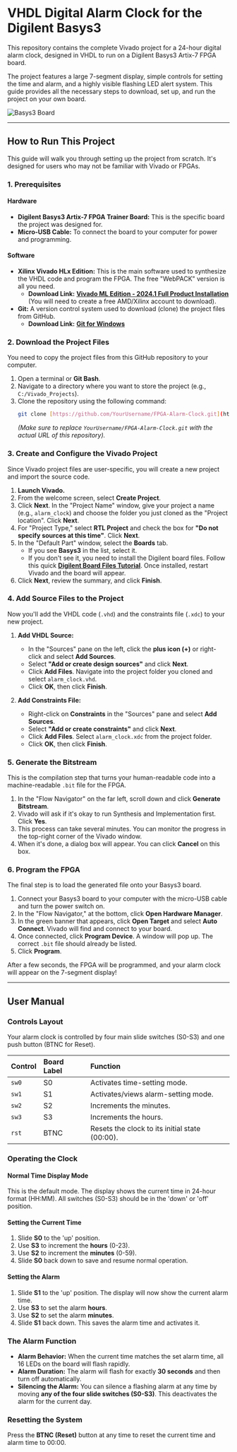 # VHDL Digital Alarm Clock for the Digilent Basys3

This repository contains the complete Vivado project for a 24-hour digital alarm clock, designed in VHDL to run on a Digilent Basys3 Artix-7 FPGA board.

The project features a large 7-segment display, simple controls for setting the time and alarm, and a highly visible flashing LED alert system. This guide provides all the necessary steps to download, set up, and run the project on your own board.

![Basys3 Board](https://digilent.com/reference/_media/basys3:basys3_board.png)

---
## How to Run This Project

This guide will walk you through setting up the project from scratch. It's designed for users who may not be familiar with Vivado or FPGAs.

### **1. Prerequisites**

#### Hardware
* **Digilent Basys3 Artix-7 FPGA Trainer Board:** This is the specific board the project was designed for.
* **Micro-USB Cable:** To connect the board to your computer for power and programming.

#### Software
* **Xilinx Vivado HLx Edition:** This is the main software used to synthesize the VHDL code and program the FPGA. The free "WebPACK" version is all you need.
    * **Download Link:** [**Vivado ML Edition - 2024.1 Full Product Installation**](https://www.xilinx.com/support/download.html) (You will need to create a free AMD/Xilinx account to download).
* **Git:** A version control system used to download (clone) the project files from GitHub.
    * **Download Link:** [**Git for Windows**](https://git-scm.com/downloads)

### **2. Download the Project Files**

You need to copy the project files from this GitHub repository to your computer.

1.  Open a terminal or **Git Bash**.
2.  Navigate to a directory where you want to store the project (e.g., `C:/Vivado_Projects`).
3.  Clone the repository using the following command:
    ```bash
    git clone [https://github.com/YourUsername/FPGA-Alarm-Clock.git](https://github.com/YourUsername/FPGA-Alarm-Clock.git)
    ```
    *(Make sure to replace `YourUsername/FPGA-Alarm-Clock.git` with the actual URL of this repository).*

### **3. Create and Configure the Vivado Project**

Since Vivado project files are user-specific, you will create a new project and import the source code.

1.  **Launch Vivado.**
2.  From the welcome screen, select **Create Project**.
3.  Click **Next**. In the "Project Name" window, give your project a name (e.g., `alarm_clock`) and choose the folder you just cloned as the "Project location". Click **Next**.
4.  For "Project Type," select **RTL Project** and check the box for **"Do not specify sources at this time"**. Click **Next**.
5.  In the "Default Part" window, select the **Boards** tab.
    * If you see **Basys3** in the list, select it.
    * If you don't see it, you need to install the Digilent board files. Follow this quick [**Digilent Board Files Tutorial**](https://digilent.com/reference/programmable-logic/guides/installing-vivado-and-vitis-and-digilent-board-files). Once installed, restart Vivado and the board will appear.
6.  Click **Next**, review the summary, and click **Finish**.

### **4. Add Source Files to the Project**

Now you'll add the VHDL code (`.vhd`) and the constraints file (`.xdc`) to your new project.

1.  **Add VHDL Source:**
    * In the "Sources" pane on the left, click the **plus icon (+)** or right-click and select **Add Sources**.
    * Select **"Add or create design sources"** and click **Next**.
    * Click **Add Files**. Navigate into the project folder you cloned and select `alarm_clock.vhd`.
    * Click **OK**, then click **Finish**.

2.  **Add Constraints File:**
    * Right-click on **Constraints** in the "Sources" pane and select **Add Sources**.
    * Select **"Add or create constraints"** and click **Next**.
    * Click **Add Files**. Select `alarm_clock.xdc` from the project folder.
    * Click **OK**, then click **Finish**.

### **5. Generate the Bitstream**

This is the compilation step that turns your human-readable code into a machine-readable `.bit` file for the FPGA.

1.  In the "Flow Navigator" on the far left, scroll down and click **Generate Bitstream**.
2.  Vivado will ask if it's okay to run Synthesis and Implementation first. Click **Yes**.
3.  This process can take several minutes. You can monitor the progress in the top-right corner of the Vivado window.
4.  When it's done, a dialog box will appear. You can click **Cancel** on this box.

### **6. Program the FPGA**

The final step is to load the generated file onto your Basys3 board.

1.  Connect your Basys3 board to your computer with the micro-USB cable and turn the power switch on.
2.  In the "Flow Navigator," at the bottom, click **Open Hardware Manager**.
3.  In the green banner that appears, click **Open Target** and select **Auto Connect**. Vivado will find and connect to your board.
4.  Once connected, click **Program Device**. A window will pop up. The correct `.bit` file should already be listed.
5.  Click **Program**.

After a few seconds, the FPGA will be programmed, and your alarm clock will appear on the 7-segment display!

---
## User Manual

### Controls Layout
Your alarm clock is controlled by four main slide switches (S0-S3) and one push button (BTNC for Reset).

| Control | Board Label | Function                                     |
| :------ | :---------- | :------------------------------------------- |
| `sw0`   | S0          | Activates time-setting mode.                 |
| `sw1`   | S1          | Activates/views alarm-setting mode.          |
| `sw2`   | S2          | Increments the minutes.                      |
| `sw3`   | S3          | Increments the hours.                        |
| `rst`   | BTNC        | Resets the clock to its initial state (00:00). |

### Operating the Clock

#### Normal Time Display Mode
This is the default mode. The display shows the current time in 24-hour format (HH:MM). All switches (S0-S3) should be in the 'down' or 'off' position.

#### Setting the Current Time
1.  Slide **S0** to the 'up' position.
2.  Use **S3** to increment the **hours** (0-23).
3.  Use **S2** to increment the **minutes** (0-59).
4.  Slide **S0** back down to save and resume normal operation.

#### Setting the Alarm
1.  Slide **S1** to the 'up' position. The display will now show the current alarm time.
2.  Use **S3** to set the alarm **hours**.
3.  Use **S2** to set the alarm **minutes**.
4.  Slide **S1** back down. This saves the alarm time and activates it.

### The Alarm Function

* **Alarm Behavior:** When the current time matches the set alarm time, all 16 LEDs on the board will flash rapidly.
* **Alarm Duration:** The alarm will flash for exactly **30 seconds** and then turn off automatically.
* **Silencing the Alarm:** You can silence a flashing alarm at any time by moving **any of the four slide switches (S0-S3)**. This deactivates the alarm for the current day.

### Resetting the System
Press the **BTNC (Reset)** button at any time to reset the current time and alarm time to 00:00.
